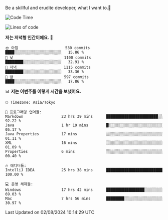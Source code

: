 Be a skillful and erudite developer, what I want to.👶

<!--START_SECTION:waka-->
![Code Time](http://img.shields.io/badge/Code%20Time-1%2C113%20hrs%2049%20mins-blue)

![Lines of code](https://img.shields.io/badge/%EC%A0%80%EB%8A%94%20%EC%97%AC%ED%83%9C%EA%B9%8C%EC%A7%80%20-2.8%20million%20%EC%A4%84%EC%9D%98%20%EC%BD%94%EB%93%9C%EB%A5%BC%20%EC%9E%91%EC%84%B1%ED%96%88%EC%96%B4%EC%9A%94.-blue)

**저는 저녁형 인간이에요. 🦉** 

```text
🌞 아침                     530 commits         ████░░░░░░░░░░░░░░░░░░░░░   15.86 % 
🌆 낮　                     1100 commits        ████████░░░░░░░░░░░░░░░░░   32.91 % 
🌃 저녁                     1115 commits        ████████░░░░░░░░░░░░░░░░░   33.36 % 
🌙 밤　                     597 commits         ████░░░░░░░░░░░░░░░░░░░░░   17.86 % 
```


📊 **저는 이번주를 이렇게 시간을 보냈어요.** 

```text
🕑︎ Timezone: Asia/Tokyo

💬 프로그래밍 언어들: 
Markdown                 23 hrs 39 mins      ███████████████████████░░   92.22 % 
Java                     1 hr 19 mins        █░░░░░░░░░░░░░░░░░░░░░░░░   05.17 % 
Java Properties          17 mins             ░░░░░░░░░░░░░░░░░░░░░░░░░   01.11 % 
XML                      16 mins             ░░░░░░░░░░░░░░░░░░░░░░░░░   01.09 % 
Properties               6 mins              ░░░░░░░░░░░░░░░░░░░░░░░░░   00.40 % 

🔥 에디터들: 
IntelliJ IDEA            25 hrs 38 mins      █████████████████████████   100.00 % 

💻 운영 체제들: 
Windows                  17 hrs 42 mins      █████████████████░░░░░░░░   69.03 % 
Mac                      7 hrs 56 mins       ████████░░░░░░░░░░░░░░░░░   30.97 % 
```


 Last Updated on 02/08/2024 10:14:29 UTC
<!--END_SECTION:waka-->
